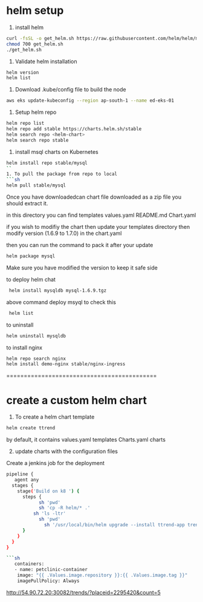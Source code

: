 # helm setup 

1. install helm
 ```sh 
 curl -fsSL -o get_helm.sh https://raw.githubusercontent.com/helm/helm/master/scripts/get-helm-3
 chmod 700 get_helm.sh
 ./get_helm.sh
 ```

1. Validate helm installation 
  ```sh
  helm version
  helm list
  ```

1. Download .kube/config file to build the node 
  ```sh
  aws eks update-kubeconfig --region ap-south-1 --name ed-eks-01
  ```

1. Setup helm repo 
  ```sh 
  helm repo list
  helm repo add stable https://charts.helm.sh/stable
  helm search repo <helm-chart>
  helm search repo stable
  ```

1. install msql charts on Kubernetes 
  ```sh 
  helm install repo stable/mysql 
  ``
1. To pull the package from repo to local 
  ```sh 
  helm pull stable/mysql 
  ```

  Once you have downloadedcan chart file downloaded as a zip file you should extract it. 

  in this directory you can find 
  templates
  values.yaml
  README.md
  Chart.yaml

  if you wish to modifiy the chart then update your templates directory 
  then modify version (1.6.9 to 1.7.0) in the chart.yaml



then you can run the command to pack it after your update
```sh
helm package mysql
```

Make sure you have modified the version to keep it safe side

to deploy helm chat
```sh 
 helm install mysqldb mysql-1.6.9.tgz
```

above command deploy msyql 
to check this 
```sh 
 helm list 
```
to uninstall 
```sh 
helm uninstall mysqldb
```

to install nginx 
```sh 
helm repo search nginx 
helm install demo-nginx stable/nginx-ingress
```

===========================================

# create a custom helm chart

1. To create a helm chart template 
 ```sh 
 helm create ttrend
 ```

by default, it contains 
values.yaml
templates
Charts.yaml
charts

2. update charts with the configuration files

Create a jenkins job for the deployment 
```sh 
pipeline {
   agent any
  stages {
    stage('Build on k8 ') {
      steps {      
            sh 'pwd'
            sh 'cp -R helm/* .'
          sh 'ls -ltr'
            sh 'pwd'
              sh '/usr/local/bin/helm upgrade --install ttrend-app trend --set image.repository=valaxy02.jfrog.io/valaxy-docker-local/ttrend --set image.tag=2.0.2'
      }      
    }
  }
}

```sh
   containers:
   - name: petclinic-container
    image: "{{ .Values.image.repository }}:{{ .Values.image.tag }}"
    imagePullPolicy: Always
```


http://54.90.72.20:30082/trends/?placeid=2295420&count=5